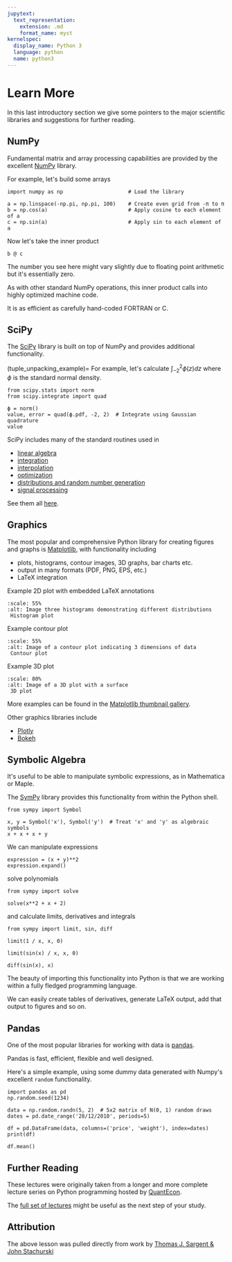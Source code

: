 ```yaml
---
jupytext:
  text_representation:
    extension: .md
    format_name: myst
kernelspec:
  display_name: Python 3
  language: python
  name: python3
---
```


# Learn More

In this last introductory section we give some pointers to the major scientific libraries
and suggestions for further reading.


## NumPy

Fundamental matrix and array processing capabilities are provided by the
excellent [NumPy](http://www.numpy.org/) library.

For example, let\'s build some arrays

```{code-cell} ipython3
import numpy as np                     # Load the library

a = np.linspace(-np.pi, np.pi, 100)    # Create even grid from -π to π
b = np.cos(a)                          # Apply cosine to each element of a
c = np.sin(a)                          # Apply sin to each element of a
```

Now let\'s take the inner product

```{code-cell} ipython3
b @ c
```

The number you see here might vary slightly due to floating point arithmetic
but it\'s essentially zero.

As with other standard NumPy operations, this inner product calls into highly
optimized machine code.

It is as efficient as carefully hand-coded FORTRAN or C.




## SciPy

The [SciPy](http://www.scipy.org) library is built on top of NumPy and
provides additional functionality.

(tuple_unpacking_example)=
For example, let\'s calculate $\int_{-2}^2 \phi(z) dz$ where $\phi$ is
the standard normal density.

```{code-cell} ipython3
from scipy.stats import norm
from scipy.integrate import quad

ϕ = norm()
value, error = quad(ϕ.pdf, -2, 2)  # Integrate using Gaussian quadrature
value
```

SciPy includes many of the standard routines used in

-   [linear algebra](http://docs.scipy.org/doc/scipy/reference/linalg.html)
-   [integration](http://docs.scipy.org/doc/scipy/reference/integrate.html)
-   [interpolation](http://docs.scipy.org/doc/scipy/reference/interpolate.html)
-   [optimization](http://docs.scipy.org/doc/scipy/reference/optimize.html)
-   [distributions and random number generation](http://docs.scipy.org/doc/scipy/reference/stats.html)
-   [signal processing](http://docs.scipy.org/doc/scipy/reference/signal.html)

See them all [here](http://docs.scipy.org/doc/scipy/reference/index.html).

## Graphics

The most popular and comprehensive Python library for creating figures
and graphs is [Matplotlib](http://matplotlib.org/), with functionality
including

-   plots, histograms, contour images, 3D graphs, bar charts etc.
-   output in many formats (PDF, PNG, EPS, etc.)
-   LaTeX integration

Example 2D plot with embedded LaTeX annotations

```{figure} /_static/lecture_specific/about_py/qs.png
:scale: 55%
:alt: Image three histograms demonstrating different distributions
 Histogram plot
```

Example contour plot

```{figure} /_static/lecture_specific/about_py/bn_density1.png
:scale: 55%
:alt: Image of a contour plot indicating 3 dimensions of data
 Contour plot
```

Example 3D plot

```{figure} /_static/lecture_specific/about_py/career_vf.png
:scale: 80%
:alt: Image of a 3D plot with a surface
 3D plot
```

More examples can be found in the [Matplotlib thumbnail
gallery](http://matplotlib.org/gallery.html).

Other graphics libraries include

-   [Plotly](https://plot.ly/python/)
-   [Bokeh](http://bokeh.pydata.org/en/latest/)

## Symbolic Algebra

It\'s useful to be able to manipulate symbolic expressions, as in
Mathematica or Maple.

The [SymPy](http://www.sympy.org/) library provides this functionality
from within the Python shell.

```{code-cell} ipython3
from sympy import Symbol

x, y = Symbol('x'), Symbol('y')  # Treat 'x' and 'y' as algebraic symbols
x + x + x + y
```

We can manipulate expressions

```{code-cell} ipython3
expression = (x + y)**2
expression.expand()
```

solve polynomials

```{code-cell} ipython3
from sympy import solve

solve(x**2 + x + 2)
```

and calculate limits, derivatives and integrals

```{code-cell} ipython3
from sympy import limit, sin, diff

limit(1 / x, x, 0)
```

```{code-cell} ipython3
limit(sin(x) / x, x, 0)
```

```{code-cell} ipython3
diff(sin(x), x)
```

The beauty of importing this functionality into Python is that we are
working within a fully fledged programming language.

We can easily create tables of derivatives, generate LaTeX output, add
that output to figures and so on.

## Pandas

One of the most popular libraries for working with data is
[pandas](http://pandas.pydata.org/).

Pandas is fast, efficient, flexible and well designed.

Here\'s a simple example, using some dummy data generated with Numpy\'s
excellent `random` functionality.

```{code-cell} ipython3
import pandas as pd
np.random.seed(1234)

data = np.random.randn(5, 2)  # 5x2 matrix of N(0, 1) random draws
dates = pd.date_range('28/12/2010', periods=5)

df = pd.DataFrame(data, columns=('price', 'weight'), index=dates)
print(df)
```

```{code-cell} ipython3
df.mean()
```

## Further Reading


These lectures were originally taken from a longer and more complete lecture
series on Python programming hosted by [QuantEcon](https://quantecon.org).

The [full set of lectures](https://python-programming.quantecon.org/) might be
useful as the next step of your study.

## Attribution 
The above lesson was pulled directly from work by [Thomas J. Sargent & John Stachurski](https://python-programming.quantecon.org/about_py.html)